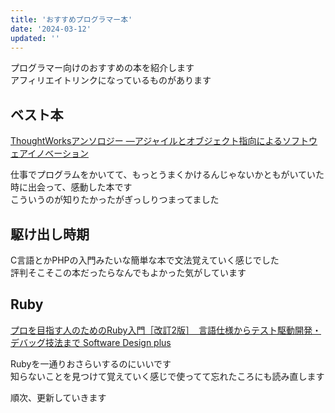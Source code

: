 ```yaml
---
title: 'おすすめプログラマー本'
date: '2024-03-12'
updated: ''
---
```


プログラマー向けのおすすめの本を紹介します  
アフィリエイトリンクになっているものがあります  

## ベスト本

[ThoughtWorksアンソロジー ―アジャイルとオブジェクト指向によるソフトウェアイノベーション](https://amzn.to/3Ph8jag)  

仕事でプログラムをかいてて、もっとうまくかけるんじゃないかともがいていた時に出会って、感動した本です  
こういうのが知りたかったがぎっしりつまってました

## 駆け出し時期

C言語とかPHPの入門みたいな簡単な本で文法覚えていく感じでした  
評判そこそこの本だったらなんでもよかった気がしています  

## Ruby

[プロを目指す人のためのRuby入門［改訂2版］　言語仕様からテスト駆動開発・デバッグ技法まで Software Design plus](https://amzn.to/3UZ6iD2)

Rubyを一通りおさらいするのにいいです  
知らないことを見つけて覚えていく感じで使ってて忘れたころにも読み直します  

順次、更新していきます
